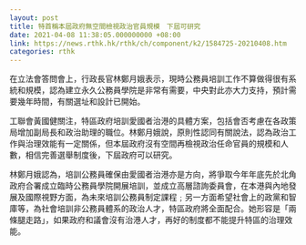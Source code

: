 ```yaml
---
layout: post
title: 特首稱本屆政府無空間檢視政治官員規模　下屆可研究
date: 2021-04-08 11:38:05.000000000 +08:00
link: https://news.rthk.hk/rthk/ch/component/k2/1584725-20210408.htm
categories: rthk
---
```


在立法會答問會上，行政長官林鄭月娥表示，現時公務員培訓工作不算做得很有系統和規模，認為建立永久公務員學院是非常有需要，中央對此亦大力支持，預計需要幾年時間，有關選址和設計已開始。

工聯會黃國健關注，特區政府培訓愛國者治港的具體方案，包括會否考慮在各政策局增加副局長和政治助理的職位。林鄭月娥說，原則性認同有關說法，認為政治工作與治理效能有一定關係，但本屆政府沒有空間再檢視政治任命官員的規模和人數，相信完善選舉制度後，下屆政府可以研究。

林鄭月娥認為，培訓公務員確保由愛國者治港亦是方向，將爭取今年年底先於北角政府合署成立臨時公務員學院開展培訓，並成立高層諮詢委員會，在本港與內地發展及國際視野方面，為未來培訓公務員制定課程﹔另一方面希望社會上的政黨和智庫等，為社會培訓非公務員體系的政治人才，特區政府將全面配合。她形容是「兩條腿走路」，如果政府和議會沒有治港人才，再好的制度都不能提升特區的治理效能。
